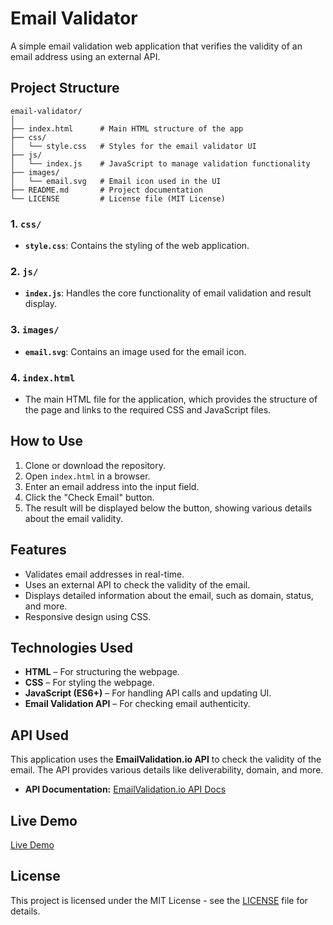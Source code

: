 # Email Validator

A simple email validation web application that verifies the validity of an email address using an external API.

## Project Structure

```plaintext
email-validator/
│
├── index.html      # Main HTML structure of the app
├── css/
│   └── style.css   # Styles for the email validator UI
├── js/
│   └── index.js    # JavaScript to manage validation functionality
├── images/
│   └── email.svg   # Email icon used in the UI
├── README.md       # Project documentation
└── LICENSE         # License file (MIT License)
```

### 1. `css/` 
- **`style.css`**: Contains the styling of the web application.

### 2. `js/` 
- **`index.js`**: Handles the core functionality of email validation and result display.

### 3. `images/` 
- **`email.svg`**: Contains an image used for the email icon.

### 4. `index.html`
- The main HTML file for the application, which provides the structure of the page and links to the required CSS and JavaScript files.


## How to Use

1. Clone or download the repository.
2. Open `index.html` in a browser.
3. Enter an email address into the input field.
4. Click the "Check Email" button.
5. The result will be displayed below the button, showing various details about the email validity.


## Features
-  Validates email addresses in real-time.
-  Uses an external API to check the validity of the email.
-  Displays detailed information about the email, such as domain, status, and more.
-  Responsive design using CSS.

##  Technologies Used
- **HTML** – For structuring the webpage.
- **CSS** – For styling the webpage.
- **JavaScript (ES6+)** – For handling API calls and updating UI.
- **Email Validation API** – For checking email authenticity.


## API Used

This application uses the **EmailValidation.io API** to check the validity of the email. The API provides various details like deliverability, domain, and more. 

- **API Documentation:** [EmailValidation.io API Docs](https://emailvalidation.io/docs/)

## Live Demo
[Live Demo](https://droll-validator.netlify.app)

## License

This project is licensed under the MIT License - see the [LICENSE](LICENSE) file for details.
